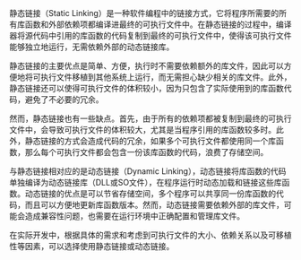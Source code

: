 静态链接（Static Linking）是一种软件编程中的链接方式，它将程序所需要的所有库函数和外部依赖项都编译进最终的可执行文件中。在静态链接的过程中，编译器将源代码中引用的库函数的代码复制到最终的可执行文件中，使得该可执行文件能够独立地运行，无需依赖外部的动态链接库。

静态链接的主要优点是简单、方便，执行时不需要依赖额外的库文件，因此可以方便地将可执行文件移植到其他系统上运行，而无需担心缺少相关的库文件。此外，静态链接还可以使得可执行文件的体积较小，因为只包含了实际使用到的库函数代码，避免了不必要的冗余。

然而，静态链接也有一些缺点。首先，由于所有的依赖项都被复制到最终的可执行文件中，会导致可执行文件的体积较大，尤其是当程序引用的库函数较多时。此外，静态链接的方式会造成代码的冗余，如果多个可执行文件都使用同一个库函数，那么每个可执行文件都会包含一份该库函数的代码，浪费了存储空间。

与静态链接相对应的是动态链接（Dynamic Linking），动态链接将库函数的代码单独编译为动态链接库（DLL或SO文件），在程序运行时动态加载和链接这些库函数。动态链接的优点是可以节省存储空间，多个程序可以共享同一份库函数的代码，而且可以方便地更新库函数版本。然而，动态链接需要依赖外部的库文件，可能会造成兼容性问题，也需要在运行环境中正确配置和管理库文件。

在实际开发中，根据具体的需求和考虑到可执行文件的大小、依赖关系以及可移植性等因素，可以选择使用静态链接或动态链接。